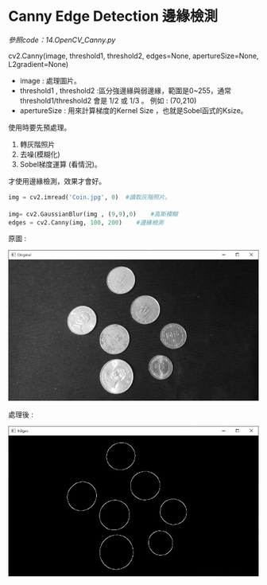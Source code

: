 # Canny Edge Detection 邊緣檢測

_參照code：14.OpenCV_Canny.py_

cv2.Canny(image, threshold1, threshold2, edges=None, apertureSize=None, L2gradient=None)

+ image : 處理圖片。
+ threshold1 , threshold2 :區分強邊緣與弱邊緣，範圍是0~255，通常 threshold1/threshold2 會是 1/2 或 1/3 。 例如 : (70,210)
+ apertureSize : 用來計算梯度的Kernel Size ，也就是Sobel函式的Ksize。


使用時要先預處理。

1. 轉灰階照片
2. 去噪(模糊化)
3. Sobel梯度運算 (看情況)。

才使用邊緣檢測，效果才會好。

```python
img = cv2.imread('Coin.jpg', 0)  #讀取灰階照片。

img= cv2.GaussianBlur(img , (9,9),0)    #高斯模糊
edges = cv2.Canny(img, 100, 200)    #邊緣檢測
```

原圖 : 

![original](./IMG/Canny0.jpg)

處理後 :

![canny](./IMG/Canny.jpg)
